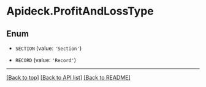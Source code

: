 # Apideck.ProfitAndLossType

## Enum


* `SECTION` (value: `'Section'`)

* `RECORD` (value: `'Record'`)


---

[[Back to top]](#) [[Back to API list]](../../../../README.md#documentation-for-api-endpoints) [[Back to README]](../../../../README.md)


